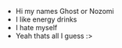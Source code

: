 - Hi my names Ghost or Nozomi
- I like energy drinks
- I hate myself
- Yeah thats all I guess :>

<!---
GhostTheHomosexual/GhostTheHomosexual is a ✨ special ✨ repository because its `README.md` (this file) appears on your GitHub profile.
You can click the Preview link to take a look at your changes.
--->
